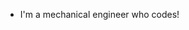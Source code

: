 - I'm a mechanical engineer who codes!

<!---
fahadshihab/fahadshihab is a ✨ special ✨ repository because its `README.md` (this file) appears on your GitHub profile.
You can click the Preview link to take a look at your changes.
--->
